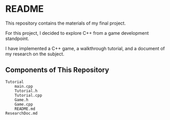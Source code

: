 # README

This repository contains the materials of my final project.

For this project, I decided to explore C++ from a game development standpoint. 

I have implemented a C++ game, a walkthrough tutorial, and a document of my research on the subject.

## Components of This Repository
```
Tutorial
	main.cpp
	Tutorial.h
	Tutorial.cpp
	Game.h
	Game.cpp
	README.md
ResearchDoc.md